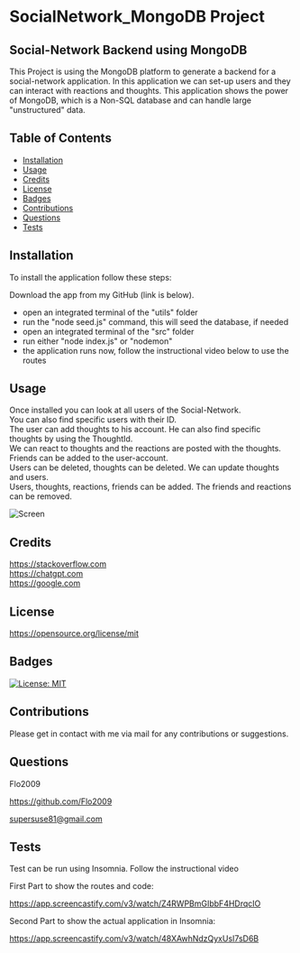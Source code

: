 
# SocialNetwork_MongoDB Project

## Social-Network Backend using MongoDB

This Project is using the MongoDB platform to generate a backend
for a social-network application. In this application we can set-up users
and they can interact with reactions and thoughts. This application shows the power of
MongoDB, which is a Non-SQL database and can handle large "unstructured" data.


## Table of Contents

- [Installation](#installation)
- [Usage](#usage)
- [Credits](#credits)
- [License](#license)
- [Badges](#badges)
- [Contributions](#contributions)
- [Questions](#questions)
- [Tests](#tests)

## Installation

To install the application follow these steps:<br>

Download the app from my GitHub (link is below).<br>

- open an integrated terminal of the "utils" folder<br>
- run the "node seed.js" command, this will seed the database, if needed<br>
- open an integrated terminal of the "src" folder<br>
- run either "node index.js" or "nodemon"<br>
- the application runs now, follow the instructional video below to use the routes



## Usage

Once installed you can look at all users of the Social-Network.<br>
You can also find specific users with their ID.<br>
The user can add thoughts to his account. He can also find specific thoughts by using the ThoughtId.<br>
We can react to thoughts and the reactions are posted with the thoughts.<br>
Friends can be added to the user-account.<br>
Users can be deleted, thoughts can be deleted. We can update thoughts and users.<br>
Users, thoughts, reactions, friends can be added. The friends and reactions can be removed.<br>



![Screen](./images/Newimage.png)

## Credits

https://stackoverflow.com<br>
https://chatgpt.com<br>
https://google.com<br>


## License

https://opensource.org/license/mit

## Badges

[![License: MIT](https://img.shields.io/badge/License-MIT-yellow.svg)](https://opensource.org/licenses/MIT)

## Contributions

Please get in contact with me via mail for any contributions or suggestions.


## Questions

Flo2009

https://github.com/Flo2009

supersuse81@gmail.com

## Tests


Test can be run using Insomnia. Follow the instructional video

First Part to show the routes and code:

https://app.screencastify.com/v3/watch/Z4RWPBmGIbbF4HDrqcIO

Second Part to show the actual application in Insomnia:

https://app.screencastify.com/v3/watch/48XAwhNdzQyxUsI7sD6B


